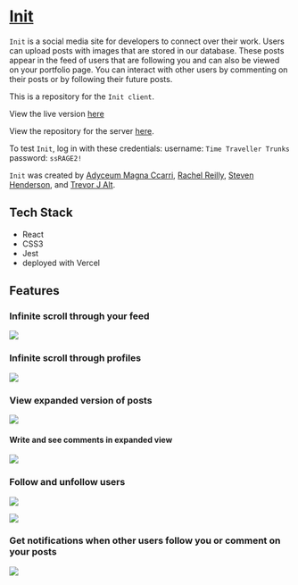 # [Init](https://init-blush.vercel.app/)

`Init` is a social media site for developers to connect over their work. Users can upload posts with images that are stored in our database. These posts appear in the feed of users that are following you and can also be viewed on your portfolio page. You can interact with other users by commenting on their posts or by following their future posts.

This is a repository for the `Init client`.

View the live version [here](https://init-blush.vercel.app/)

View the repository for the server [here](https://github.com/i-MCarri/init-api).

To test `Init`, log in with these credentials:
username: `Time Traveller Trunks`
password: `ssRAGE2!`

`Init` was created by [Adyceum Magna Ccarri](https://github.com/i-MCcarri), [Rachel Reilly](https://github.com/Rachanastasia), [Steven Henderson](https://github.com/Hendoe), and [Trevor J Alt](https://github.com/trevorjalt).

## Tech Stack

- React
- CSS3
- Jest
- deployed with Vercel

## Features

### Infinite scroll through your feed

![](Screenshots/scroll.jpg)

### Infinite scroll through profiles

![](Screenshots/profile.jpg)

### View expanded version of posts

![](Screenshots/modal.jpg)

#### Write and see comments in expanded view

![](Screenshots/comments.jpg)

### Follow and unfollow users

![](/Screenshots/following3.jpg)

![](Screenshots/following1.jpg)

### Get notifications when other users follow you or comment on your posts

![](Screenshots/activity.jpg)
